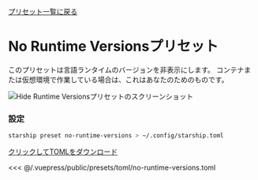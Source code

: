 [プリセット一覧に戻る](./README.md#no-runtime-versions)

# No Runtime Versionsプリセット

このプリセットは言語ランタイムのバージョンを非表示にします。 コンテナまたは仮想環境で作業している場合は、これはあなたのためのものです。

![Hide Runtime Versionsプリセットのスクリーンショット](/presets/img/no-runtime-versions.png)

### 設定

```sh
starship preset no-runtime-versions > ~/.config/starship.toml
```

[クリックしてTOMLをダウンロード](/presets/toml/no-runtime-versions.toml)

<<< @/.vuepress/public/presets/toml/no-runtime-versions.toml
